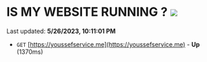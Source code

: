 # IS MY WEBSITE RUNNING ? [![](https://img.shields.io/static/v1?label=Sponsor&message=%E2%9D%A4&logo=GitHub&color=%23fe8e86)](https://github.com/sponsors/<username>)

Last updated: **5/26/2023, 10:11:01 PM**

- `GET` [https://youssefservice.me](https://youssefservice.me) - **Up** (1370ms)

